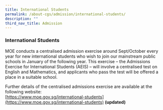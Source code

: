 ```yaml
---
title: International Students
permalink: /about-cgs/admission/international-students/
description: ""
third_nav_title: Admission
---
```

### **International Students**
MOE conducts a centralised admission exercise around Sept/October every year for new international students who wish to join our mainstream public schools in January of the following year. This exercise – the Admissions Exercise for International Students (AEIS) – will involve a centralised test on English and Mathematics, and applicants who pass the test will be offered a place in a suitable school.

Further details of the centralised admissions exercise are available at the following website:<br>
[https://www.moe.gov.sg/international-students](https://www.moe.gov.sg/international-students) **(updated)**